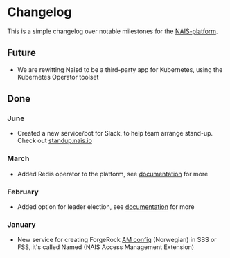 Changelog
=========

This is a simple changelog over notable milestones for the [NAIS-platform](/platform.md).


## Future

* We are rewitting Naisd to be a third-party app for Kubernetes, using the Kubernetes Operator toolset


## Done

### June

* Created a new service/bot for Slack, to help team arrange stand-up. Check out [standup.nais.io](https://standup.nais.io/)

### March

* Added Redis operator to the platform, see [documentation](/services/redis.md) for more


### February

* Added option for leader election, see [documentation](/services/leader_election.md) for more


### January

* New service for creating ForgeRock [AM config](contracts/am.md) (Norwegian) in SBS or FSS, it's called Named (NAIS Access Management Extension)


